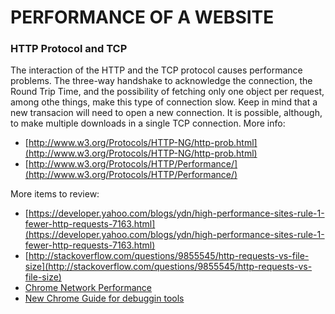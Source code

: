 PERFORMANCE OF A WEBSITE
========================

### HTTP Protocol and TCP
The interaction of the HTTP and the TCP protocol causes performance problems. The three-way handshake to acknowledge the connection, the Round Trip Time, and the possibility of fetching only one object per request, among othe things, make this type of connection slow. Keep in mind that a new transacion will need to open a new connection. It is possible, although, to make multiple downloads in a single TCP connection. More info:  

- [http://www.w3.org/Protocols/HTTP-NG/http-prob.html](http://www.w3.org/Protocols/HTTP-NG/http-prob.html)
- [http://www.w3.org/Protocols/HTTP/Performance/](http://www.w3.org/Protocols/HTTP/Performance/)

More items to review:

- [https://developer.yahoo.com/blogs/ydn/high-performance-sites-rule-1-fewer-http-requests-7163.html](https://developer.yahoo.com/blogs/ydn/high-performance-sites-rule-1-fewer-http-requests-7163.html)
- [http://stackoverflow.com/questions/9855545/http-requests-vs-file-size](http://stackoverflow.com/questions/9855545/http-requests-vs-file-size)
- [Chrome Network Performance](https://developer.chrome.com/devtools/docs/network)
- [New Chrome Guide for debuggin tools](https://developers.google.com/web/tools/chrome-devtools/profile/network-performance/resource-loading)